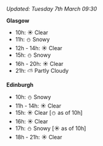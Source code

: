 *Updated: Tuesday 7th March 09:30*

**Glasgow**

* 10h: :sunny: Clear
* 11h: :snowman: Snowy
* 12h - 14h: :sunny: Clear
* 15h: :snowman: Snowy
* 16h - 20h: :sunny: Clear
* 21h: :partly_sunny: Partly Cloudy

**Edinburgh**

* 10h: :snowman: Snowy
* 11h - 14h: :sunny: Clear
* 15h: :sunny: Clear [:snowman: as of 10h]
* 16h: :sunny: Clear
* 17h: :snowman: Snowy [:sunny: as of 10h]
* 18h - 21h: :sunny: Clear
